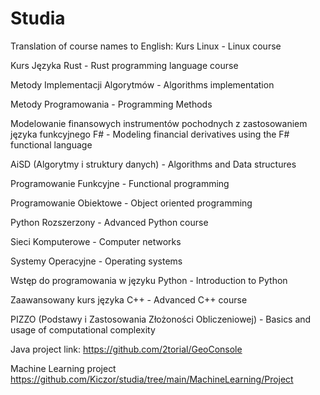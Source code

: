 # Studia

Translation of course names to English:
Kurs Linux - Linux course

Kurs Języka Rust - Rust programming language course

Metody Implementacji Algorytmów - Algorithms implementation

Metody Programowania - Programming Methods

Modelowanie finansowych instrumentów pochodnych z zastosowaniem języka funkcyjnego F# - Modeling financial derivatives using the F# functional language

AiSD (Algorytmy i struktury danych) - Algorithms and Data structures

Programowanie Funkcyjne - Functional programming

Programowanie Obiektowe - Object oriented programming

Python Rozszerzony - Advanced Python course

Sieci Komputerowe - Computer networks

Systemy Operacyjne - Operating systems

Wstęp do programowania w języku Python - Introduction to Python

Zaawansowany kurs języka C++ - Advanced C++ course

PIZZO (Podstawy i Zastosowania Złożoności Obliczeniowej) - Basics and usage of computational complexity


Java project link: https://github.com/2torial/GeoConsole

Machine Learning project https://github.com/Kiczor/studia/tree/main/MachineLearning/Project
